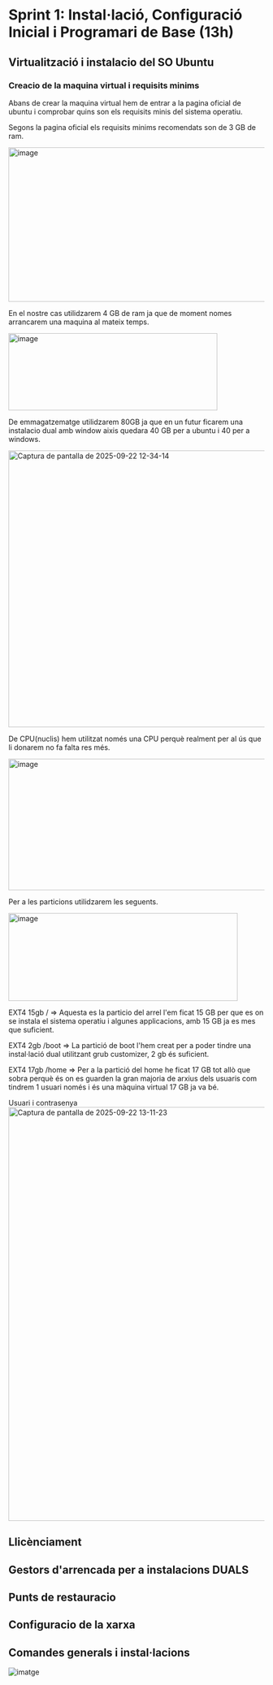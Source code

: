 
# Sprint 1: Instal·lació, Configuració Inicial i Programari de Base (13h)

## Virtualització i instalacio del SO Ubuntu

### Creacio de la maquina virtual i requisits minims
Abans de crear la maquina virtual hem de entrar a la pagina  oficial de ubuntu i comprobar quins son els requisits minis del sistema operatiu.

Segons la pagina oficial els requisits minims recomendats son de 3 GB de ram.

<img width="872" height="304" alt="image" src="https://github.com/user-attachments/assets/0782f646-46cd-4cfd-a13a-617b57d53fa0" />

En el nostre cas utilidzarem 4 GB de ram ja que de moment nomes arrancarem una maquina al mateix temps.

<img width="411" height="152" alt="image" src="https://github.com/user-attachments/assets/33a609b8-addd-4abd-a6fd-2d4e26a11455" />

De emmagatzematge utilidzarem 80GB ja que en un futur ficarem una instalacio dual amb window aixis quedara 40 GB per a ubuntu i 40 per a windows.

<img width="941" height="545" alt="Captura de pantalla de 2025-09-22 12-34-14" src="https://github.com/user-attachments/assets/87b9f6fe-a260-4fea-ada9-d0188caf66b2" />

De CPU(nuclis) hem utilitzat només una CPU perquè realment per al ús que li donarem no fa falta res més.

<img width="660" height="259" alt="image" src="https://github.com/user-attachments/assets/a4debaea-4576-4d6d-9d79-e8d83220359e" />

Per a les particions utilidzarem les seguents.

<img width="451" height="173" alt="image" src="https://github.com/user-attachments/assets/bf043212-5f76-4a67-b69c-e4609fce2f1c" />

EXT4 15gb / => Aquesta es la  particio  del arrel l'em ficat 15 GB per que es on se instala el sistema operatiu i algunes applicacions, amb 15 GB ja es mes que suficient.

EXT4 2gb /boot => La partició de boot l'hem creat per a poder tindre una instal·lació dual utilitzant grub customizer, 2 gb és suficient.

EXT4 17gb /home => Per a la partició del home he ficat 17 GB tot allò que sobra perquè és on es guarden la gran majoria de arxius dels usuaris com tindrem 1 usuari només i és una màquina virtual 17 GB ja va bé.

Usuari i contrasenya
<img width="908" height="815" alt="Captura de pantalla de 2025-09-22 13-11-23" src="https://github.com/user-attachments/assets/623830db-700e-4ab7-9b68-9cfe9b17db71" />



## Llicènciament
## Gestors d'arrencada per a instalacions DUALS
## Punts de restauracio 
## Configuracio de la xarxa
## Comandes generals i instal·lacions

![imatge](https://github.com/user-attachments/assets/d1a31e3a-a3d0-4b12-9447-28d087b6e680)
